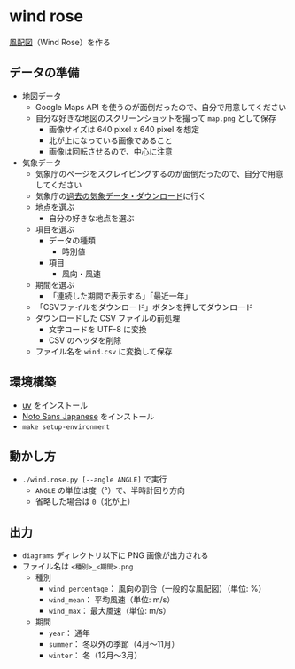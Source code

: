 # wind rose

[風配図](https://ja.wikipedia.org/wiki/%E9%A2%A8%E9%85%8D%E5%9B%B3)（Wind Rose）を作る

## データの準備

* 地図データ
    * Google Maps API を使うのが面倒だったので、自分で用意してください
    * 自分な好きな地図のスクリーンショットを撮って `map.png` として保存
        * 画像サイズは 640 pixel x 640 pixel を想定
        * 北が上になっている画像であること
        * 画像は回転させるので、中心に注意
* 気象データ
    * 気象庁のページをスクレイピングするのが面倒だったので、自分で用意してください
    * 気象庁の[過去の気象データ・ダウンロード](https://www.data.jma.go.jp/risk/obsdl/)に行く
    * 地点を選ぶ
        * 自分の好きな地点を選ぶ
    * 項目を選ぶ
        * データの種類
            * 時別値
        * 項目
            * 風向・風速
    * 期間を選ぶ
        * 「連続した期間で表示する」「最近一年」
    * 「CSVファイルをダウンロード」ボタンを押してダウンロード
    * ダウンロードした CSV ファイルの前処理
        * 文字コードを UTF-8 に変換
        * CSV のヘッダを削除
    * ファイル名を `wind.csv` に変換して保存

## 環境構築

* [uv](https://docs.astral.sh/uv/) をインストール
* [Noto Sans Japanese](https://fonts.google.com/noto/specimen/Noto+Sans+JP) をインストール
* `make setup-environment`

## 動かし方

* `./wind.rose.py [--angle ANGLE]` で実行
    * `ANGLE` の単位は度（°）で、半時計回り方向
    * 省略した場合は `0`（北が上）

## 出力

* `diagrams` ディレクトリ以下に PNG 画像が出力される
* ファイル名は `<種別>_<期間>.png`
    * 種別
        * `wind_percentage`： 風向の割合（一般的な風配図）（単位: %）
        * `wind_mean`： 平均風速（単位: m/s）
        * `wind_max`： 最大風速（単位: m/s）
    * 期間
        * `year`： 通年
        * `summer`： 冬以外の季節（4月〜11月）
        * `winter`： 冬（12月〜3月）
